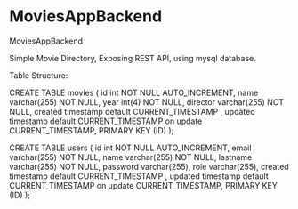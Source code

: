 # MoviesAppBackend
MoviesAppBackend

Simple Movie Directory, Exposing REST API, using mysql database.


Table Structure:

CREATE TABLE movies (
    id int NOT NULL AUTO_INCREMENT,
    name varchar(255) NOT NULL,
    year int(4) NOT NULL,
    director varchar(255) NOT NULL,
    created timestamp default CURRENT_TIMESTAMP ,
    updated timestamp default CURRENT_TIMESTAMP on update CURRENT_TIMESTAMP,
    PRIMARY KEY (ID)
);

CREATE TABLE users (
    id int NOT NULL AUTO_INCREMENT,
    email varchar(255) NOT NULL,
    name varchar(255) NOT NULL,
    lastname varchar(255) NOT NULL,
    password varchar(255),
    role varchar(255),
    created timestamp default CURRENT_TIMESTAMP ,
    updated timestamp default CURRENT_TIMESTAMP on update CURRENT_TIMESTAMP,
    PRIMARY KEY (ID)
);
